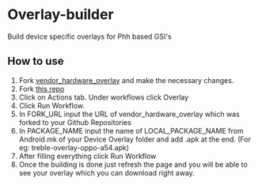 # Overlay-builder
Build device specific overlays for Phh based GSI's 

## How to use
1. Fork [vendor_hardware_overlay](https://github.com/phhusson/vendor_hardware_overlay) and make the necessary changes.
2. Fork [this repo](https://github.com/Johx22/Overlay-builder)
3. Click on Actions tab. Under workflows click Overlay
4. Click Run Workflow. 
5. In FORK_URL input the URL of vendor_hardware_overlay which was forked to your Github Repositories
6. In PACKAGE_NAME input the name of LOCAL_PACKAGE_NAME from Android.mk of your Device Overlay folder and add .apk at the end. (For eg: treble-overlay-oppo-a54.apk)
7. After filling everything click Run Workflow
8. Once the building is done just refresh the page and you will be able to see your overlay which you can download right away.
